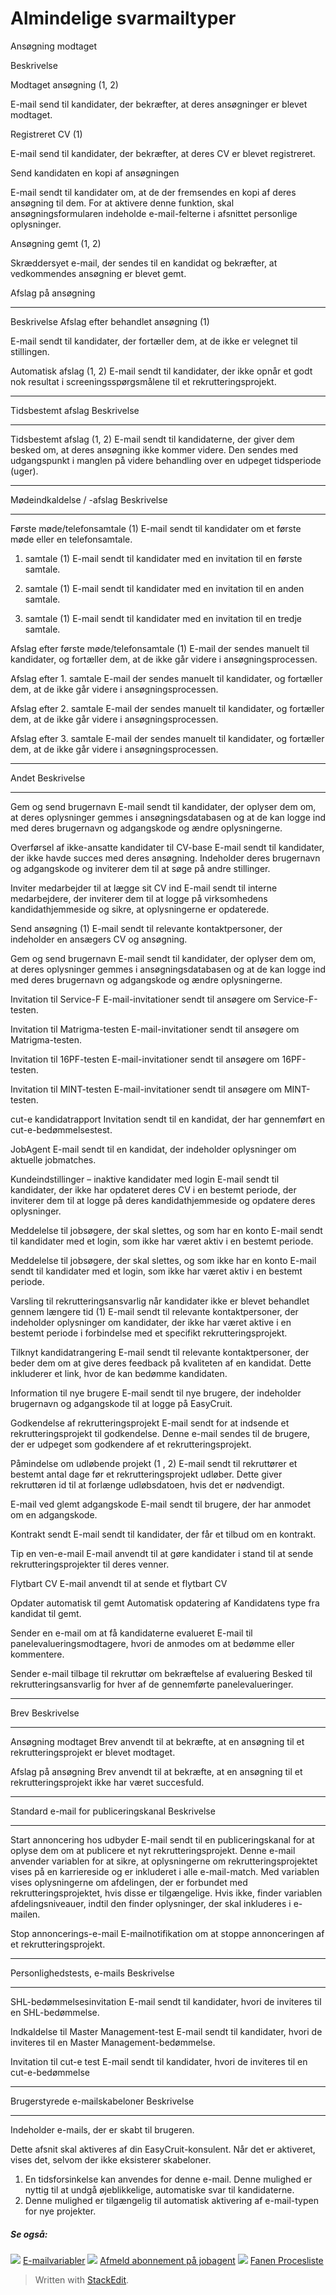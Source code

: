 # Almindelige svarmailtyper

Ansøgning modtaget

Beskrivelse

Modtaget ansøgning (1, 2)

E-mail send til kandidater, der bekræfter, at deres ansøgninger er blevet modtaget.

Registreret CV (1)

E-mail send til kandidater, der bekræfter, at deres CV er blevet registreret.

Send kandidaten en kopi af ansøgningen

E-mail sendt til kandidater om, at de der fremsendes en kopi af deres ansøgning til dem. For at aktivere denne funktion, skal ansøgningsformularen indeholde e-mail-felterne i afsnittet personlige oplysninger.

Ansøgning gemt (1, 2)

Skræddersyet e-mail, der sendes til en kandidat og bekræfter, at vedkommendes ansøgning er blevet gemt.

Afslag på ansøgning
***
Beskrivelse
Afslag efter behandlet ansøgning (1)

E-mail sendt til kandidater, der fortæller dem, at de ikke er velegnet til stillingen.

Automatisk afslag (1, 2)
E-mail sendt til kandidater, der ikke opnår et godt nok resultat i screeningsspørgsmålene til et rekrutteringsprojekt.
***
Tidsbestemt afslag
Beskrivelse
***
Tidsbestemt afslag (1, 2)
E-mail sendt til kandidaterne, der giver dem besked om, at deres ansøgning ikke kommer videre. Den sendes med udgangspunkt i manglen på videre behandling over en udpeget tidsperiode (uger).
***
Mødeindkaldelse / -afslag
Beskrivelse
***
Første møde/telefonsamtale (1)
E-mail sendt til kandidater om et første møde eller en telefonsamtale.

1. samtale (1)
E-mail sendt til kandidater med en invitation til en første samtale.

2. samtale (1)
E-mail sendt til kandidater med en invitation til en anden samtale.

3. samtale (1)
E-mail sendt til kandidater med en invitation til en tredje samtale.

Afslag efter første møde/telefonsamtale (1)
E-mail der sendes manuelt til kandidater, og fortæller dem, at de ikke går videre i ansøgningsprocessen.

Afslag efter 1. samtale
E-mail der sendes manuelt til kandidater, og fortæller dem, at de ikke går videre i ansøgningsprocessen.

Afslag efter 2. samtale
E-mail der sendes manuelt til kandidater, og fortæller dem, at de ikke går videre i ansøgningsprocessen.

Afslag efter 3. samtale
E-mail der sendes manuelt til kandidater, og fortæller dem, at de ikke går videre i ansøgningsprocessen.
***
Andet
Beskrivelse
***
Gem og send brugernavn
E-mail sendt til kandidater, der oplyser dem om, at deres oplysninger gemmes i ansøgningsdatabasen og at de kan logge ind med deres brugernavn og adgangskode og ændre oplysningerne.

Overførsel af ikke-ansatte kandidater til CV-base
E-mail sendt til kandidater, der ikke havde succes med deres ansøgning. Indeholder deres brugernavn og adgangskode og inviterer dem til at søge på andre stillinger.

Inviter medarbejder til at lægge sit CV ind
E-mail sendt til interne medarbejdere, der inviterer dem til at logge på virksomhedens kandidathjemmeside og sikre, at oplysningerne er opdaterede.

Send ansøgning (1)
E-mail sendt til relevante kontaktpersoner, der indeholder en ansægers CV og ansøgning.

Gem og send brugernavn
E-mail sendt til kandidater, der oplyser dem om, at deres oplysninger gemmes i ansøgningsdatabasen og at de kan logge ind med deres brugernavn og adgangskode og ændre oplysningerne.

Invitation til Service-F
E-mail-invitationer sendt til ansøgere om Service-F-testen.

Invitation til Matrigma-testen
E-mail-invitationer sendt til ansøgere om Matrigma-testen.

Invitation til 16PF-testen
E-mail-invitationer sendt til ansøgere om 16PF-testen.

Invitation til MINT-testen
E-mail-invitationer sendt til ansøgere om MINT-testen.

cut-e kandidatrapport
Invitation sendt til en kandidat, der har gennemført en cut-e-bedømmelsestest.

JobAgent
E-mail sendt til en kandidat, der indeholder oplysninger om aktuelle jobmatches.

Kundeindstillinger – inaktive kandidater med login
E-mail sendt til kandidater, der ikke har opdateret deres CV i en bestemt periode, der inviterer dem til at logge på deres kandidathjemmeside og opdatere deres oplysninger.

Meddelelse til jobsøgere, der skal slettes, og som har en konto
E-mail sendt til kandidater med et login, som ikke har været aktiv i en bestemt periode.

Meddelelse til jobsøgere, der skal slettes, og som ikke har en konto
E-mail sendt til kandidater med et login, som ikke har været aktiv i en bestemt periode.

Varsling til rekrutteringsansvarlig når kandidater ikke er blevet behandlet gennem længere tid (1)
E-mail sendt til relevante kontaktpersoner, der indeholder oplysninger om kandidater, der ikke har været aktive i en bestemt periode i forbindelse med et specifikt rekrutteringsprojekt.

Tilknyt kandidatrangering
E-mail sendt til relevante kontaktpersoner, der beder dem om at give deres feedback på kvaliteten af en kandidat. Dette inkluderer et link, hvor de kan bedømme kandidaten.

Information til nye brugere
E-mail sendt til nye brugere, der indeholder brugernavn og adgangskode til at logge på EasyCruit.

Godkendelse af rekrutteringsprojekt
E-mail sendt for at indsende et rekrutteringsprojekt til godkendelse. Denne e-mail sendes til de brugere, der er udpeget som godkendere af et rekrutteringsprojekt.

Påmindelse om udløbende projekt (1 , 2)
E-mail sendt til rekruttører et bestemt antal dage før et rekrutteringsprojekt udløber. Dette giver rekruttøren id til at forlænge udløbsdatoen, hvis det er nødvendigt.

E-mail ved glemt adgangskode
E-mail sendt til brugere, der har anmodet om en adgangskode.

Kontrakt sendt
E-mail sendt til kandidater, der får et tilbud om en kontrakt.

Tip en ven-e-mail
E-mail anvendt til at gøre kandidater i stand til at sende rekrutteringsprojekter til deres venner.

Flytbart CV
E-mail anvendt til at sende et flytbart CV

Opdater automatisk til gemt
Automatisk opdatering af Kandidatens type fra kandidat til gemt.

Sender en e-mail om at få kandidaterne evalueret
E-mail til panelevalueringsmodtagere, hvori de anmodes om at bedømme eller kommentere.

Sender e-mail tilbage til rekruttør om bekræftelse af evaluering
Besked til rekrutteringsansvarlig for hver af de gennemførte panelevalueringer.
***
Brev
Beskrivelse
***
Ansøgning modtaget
Brev anvendt til at bekræfte, at en ansøgning til et rekrutteringsprojekt er blevet modtaget.

Afslag på ansøgning
Brev anvendt til at bekræfte, at en ansøgning til et rekrutteringsprojekt ikke har været succesfuld.
***
Standard e-mail for publiceringskanal
Beskrivelse
***
Start annoncering hos udbyder
E-mail sendt til en publiceringskanal for at oplyse dem om at publicere et nyt rekrutteringsprojekt. Denne e-mail anvender variablen <department-about-inherited /> for at sikre, at oplysningerne om rekrutteringsprojektet vises på en karriereside og er inkluderet i alle e-mail-match. Med variablen vises oplysningerne om afdelingen, der er forbundet med rekrutteringsprojektet, hvis disse er tilgængelige. Hvis ikke, finder variablen afdelingsniveauer, indtil den finder oplysninger, der skal inkluderes i e-mailen.

Stop annoncerings-e-mail
E-mailnotifikation om at stoppe annonceringen af et rekrutteringsprojekt.
***
Personlighedstests, e-mails
Beskrivelse
***
SHL-bedømmelsesinvitation
E-mail sendt til kandidater, hvori de inviteres til en SHL-bedømmelse.

Indkaldelse til Master Management-test
E-mail sendt til kandidater, hvori de inviteres til en Master Management-bedømmelse.

Invitation til cut-e test
E-mail sendt til kandidater, hvori de inviteres til en cut-e-bedømmelse
***
Brugerstyrede e-mailskabeloner
Beskrivelse
***
Indeholder e-mails, der er skabt til brugeren.

Dette afsnit skal aktiveres af din EasyCruit-konsulent. Når det er aktiveret, vises det, selvom der ikke eksisterer skabeloner.

1.  En tidsforsinkelse kan anvendes for denne e-mail. Denne mulighed er nyttig til at undgå øjeblikkelige, automatiske svar til kandidaterne.
2.  Denne mulighed er tilgængelig til automatisk aktivering af e-mail-typen for nye projekter.

##### Se også:

![](../Resources/Images/icon-document-link.png)  [E-mailvariabler](email_variables.htm)
![](../Resources/Images/icon-document-link.png)  [Afmeld abonnement på jobagent](unsubscribe_from_job_agent.htm)
![](../Resources/Images/icon-document-link.png)  [Fanen Procesliste](recruitment_activities_list_tab.htm)


> Written with [StackEdit](https://stackedit.io/).
<!--stackedit_data:
eyJoaXN0b3J5IjpbLTI4Mjc0NDAzMl19
-->
